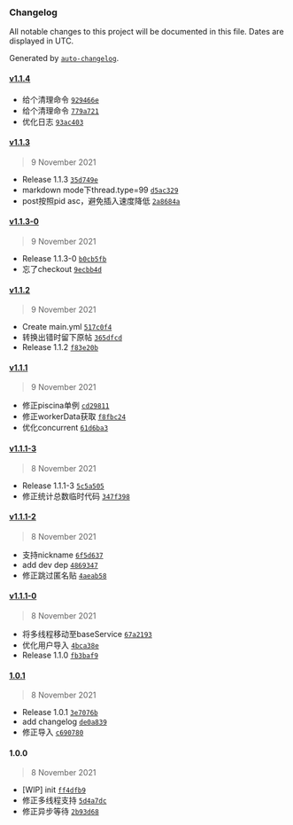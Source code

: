 ### Changelog

All notable changes to this project will be documented in this file. Dates are displayed in UTC.

Generated by [`auto-changelog`](https://github.com/CookPete/auto-changelog).

#### [v1.1.4](https://github.com/mcbbs-official/xconvertq/compare/v1.1.3...v1.1.4)

- 给个清理命令 [`929466e`](https://github.com/mcbbs-official/xconvertq/commit/929466e70b6a7892883a10c4a355f27536d0c798)
- 给个清理命令 [`779a721`](https://github.com/mcbbs-official/xconvertq/commit/779a72161c6ea04569a6224de082ce3d37b7baf3)
- 优化日志 [`93ac403`](https://github.com/mcbbs-official/xconvertq/commit/93ac403b5daf0f7cd8e9d08222ca21f99551a04a)

#### [v1.1.3](https://github.com/mcbbs-official/xconvertq/compare/v1.1.3-0...v1.1.3)

> 9 November 2021

- Release 1.1.3 [`35d749e`](https://github.com/mcbbs-official/xconvertq/commit/35d749e5c0214a8c999930f6f61d35ae9fae1983)
- markdown mode下thread.type=99 [`d5ac329`](https://github.com/mcbbs-official/xconvertq/commit/d5ac329ea2ea89580112d039a3b4fe57c48fb26c)
- post按照pid asc，避免插入速度降低 [`2a8684a`](https://github.com/mcbbs-official/xconvertq/commit/2a8684acb5127e4f845caad645b544a467748a81)

#### [v1.1.3-0](https://github.com/mcbbs-official/xconvertq/compare/v1.1.2...v1.1.3-0)

> 9 November 2021

- Release 1.1.3-0 [`b0cb5fb`](https://github.com/mcbbs-official/xconvertq/commit/b0cb5fb2df04e8373aa56ceb2f720f79378e7036)
- 忘了checkout [`9ecbb4d`](https://github.com/mcbbs-official/xconvertq/commit/9ecbb4dc1a2107b86d852fbdf16e72fe12ef645d)

#### [v1.1.2](https://github.com/mcbbs-official/xconvertq/compare/v1.1.1...v1.1.2)

> 9 November 2021

- Create main.yml [`517c0f4`](https://github.com/mcbbs-official/xconvertq/commit/517c0f4718c4bc5d1cc09ca91154724a6a8c3ab5)
- 转换出错时留下原帖 [`365dfcd`](https://github.com/mcbbs-official/xconvertq/commit/365dfcd363d6ff793a357552b15ba8fc71d5af4f)
- Release 1.1.2 [`f83e20b`](https://github.com/mcbbs-official/xconvertq/commit/f83e20b1cb5eb5d94b0d64140a00ccec935ba22e)

#### [v1.1.1](https://github.com/mcbbs-official/xconvertq/compare/v1.1.1-3...v1.1.1)

> 9 November 2021

- 修正piscina单例 [`cd29811`](https://github.com/mcbbs-official/xconvertq/commit/cd29811ad404f11ee17dc5ba7fd96391930abad9)
- 修正workerData获取 [`f8fbc24`](https://github.com/mcbbs-official/xconvertq/commit/f8fbc2486714f94e9c1a2b44d0f242b6032bc025)
- 优化concurrent [`61d6ba3`](https://github.com/mcbbs-official/xconvertq/commit/61d6ba31dbbad8b0a6be3500db94b37ec554a16d)

#### [v1.1.1-3](https://github.com/mcbbs-official/xconvertq/compare/v1.1.1-2...v1.1.1-3)

> 8 November 2021

- Release 1.1.1-3 [`5c5a505`](https://github.com/mcbbs-official/xconvertq/commit/5c5a50531a03fe2d950d3fd00be833000bf98320)
- 修正统计总数临时代码 [`347f398`](https://github.com/mcbbs-official/xconvertq/commit/347f3986e760eb66095693af58b529905d808799)

#### [v1.1.1-2](https://github.com/mcbbs-official/xconvertq/compare/v1.1.1-0...v1.1.1-2)

> 8 November 2021

- 支持nickname [`6f5d637`](https://github.com/mcbbs-official/xconvertq/commit/6f5d63747e211b8a2cf8a4ce63b51fa9b774880c)
- add dev dep [`4869347`](https://github.com/mcbbs-official/xconvertq/commit/486934792a7e745c3bd4367cfd60e6d3412a6de4)
- 修正跳过匿名贴 [`4aeab58`](https://github.com/mcbbs-official/xconvertq/commit/4aeab580efffeb4ee30ba2f36cba035e9f389280)

#### [v1.1.1-0](https://github.com/mcbbs-official/xconvertq/compare/1.0.1...v1.1.1-0)

> 8 November 2021

- 将多线程移动至baseService [`67a2193`](https://github.com/mcbbs-official/xconvertq/commit/67a21932f2a2e2beeaa2e0afa2c320675a769cbb)
- 优化用户导入 [`4bca38e`](https://github.com/mcbbs-official/xconvertq/commit/4bca38efc2a86de0d32a44ff366e96c65cebcd16)
- Release 1.1.0 [`fb3baf9`](https://github.com/mcbbs-official/xconvertq/commit/fb3baf9005424b4f7c27a2c916545f395e62f862)

#### [1.0.1](https://github.com/mcbbs-official/xconvertq/compare/1.0.0...1.0.1)

> 8 November 2021

- Release 1.0.1 [`3e7076b`](https://github.com/mcbbs-official/xconvertq/commit/3e7076b56eb97471084fccf8dd7db5d57c930007)
- add changelog [`de0a839`](https://github.com/mcbbs-official/xconvertq/commit/de0a839d585718b65311f9e84a954fa001a81b6d)
- 修正导入 [`c690780`](https://github.com/mcbbs-official/xconvertq/commit/c6907803396032696b1bc6e4182ffb5f4488ffd1)

#### 1.0.0

> 8 November 2021

- [WIP] init [`ff4dfb9`](https://github.com/mcbbs-official/xconvertq/commit/ff4dfb99dc77fcd2c2f88ac293d819ccd4dc47c7)
- 修正多线程支持 [`5d4a7dc`](https://github.com/mcbbs-official/xconvertq/commit/5d4a7dc2f73e0ba0131e08e861144c571331ba09)
- 修正异步等待 [`2b93d68`](https://github.com/mcbbs-official/xconvertq/commit/2b93d685de6026169c1c0dfb7015a160bfe9ba91)
